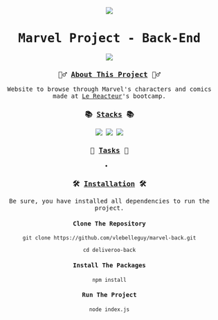 <div align="center">
<samp>
<img src="https://i.ibb.co/9bvcTn9/marvel-logo.png">
<h1>Marvel Project - Back-End</h1>
<img src="https://i.ibb.co/mN6VPHs/marvel-screenshot.png">
<h3>🦸‍♂️ <ins>About This Project</ins> 🦸‍♂️</h3>
<p>Website to browse through Marvel's characters and comics made at <a href="https://www.lereacteur.io/">Le Reacteur</a>'s bootcamp.</p>
<h3>📚 <ins>Stacks</ins> 📚</h3>
<img src="https://img.shields.io/badge/-Node.js-ed1c24?style=for-the-badge&logo=Node.js&logoColor=white">
<img src="https://img.shields.io/badge/-Express-ed1c24?style=for-the-badge&logo=Express&logoColor=white">
<img src="https://img.shields.io/badge/-Heroku-ed1c24?style=for-the-badge&logo=Heroku&logoColor=white">
<h3>📝 <ins>Tasks</ins> 📝</h3>
<li> </li>
<h3>🛠️ <ins>Installation</ins> 🛠️</h3>
<p>Be sure, you have installed all dependencies to run the project.</p>
<h4>Clone The Repository</h4>

`git clone https://github.com/vlebelleguy/marvel-back.git`
      
`cd deliveroo-back`
      
<h4>Install The Packages</h4>
      
`npm install`
      
<h4>Run The Project</h4>
      
`node index.js`
</samp>
</div>

